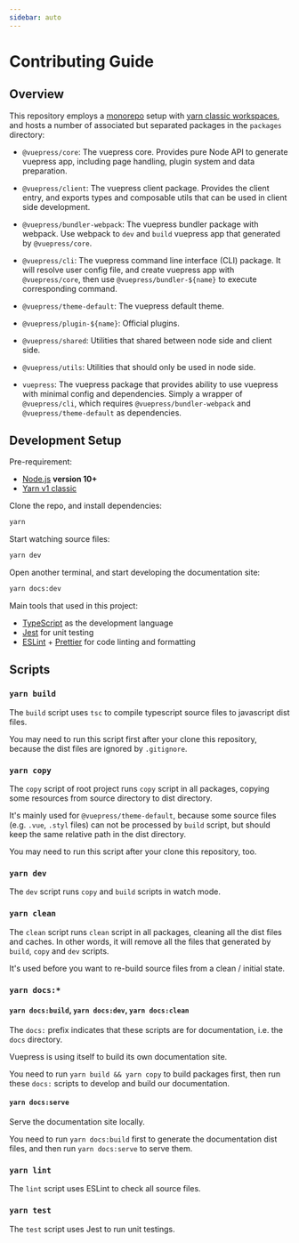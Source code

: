 ```yaml
---
sidebar: auto
---
```


# Contributing Guide

## Overview

This repository employs a [monorepo](https://en.wikipedia.org/wiki/Monorepo) setup with [yarn classic workspaces](https://classic.yarnpkg.com/en/docs/workspaces), and hosts a number of associated but separated packages in the `packages` directory:

- `@vuepress/core`: The vuepress core. Provides pure Node API to generate vuepress app, including page handling, plugin system and data preparation.

- `@vuepress/client`: The vuepress client package. Provides the client entry, and exports types and composable utils that can be used in client side development.

- `@vuepress/bundler-webpack`: The vuepress bundler package with webpack. Use webpack to `dev` and `build` vuepress app that generated by `@vuepress/core`.

- `@vuepress/cli`: The vuepress command line interface (CLI) package. It will resolve user config file, and create vuepress app with `@vuepress/core`, then use `@vuepress/bundler-${name}` to execute corresponding command.

- `@vuepress/theme-default`: The vuepress default theme.

- `@vuepress/plugin-${name}`: Official plugins.

- `@vuepress/shared`: Utilities that shared between node side and client side.

- `@vuepress/utils`: Utilities that should only be used in node side.

- `vuepress`: The vuepress package that provides ability to use vuepress with minimal config and dependencies. Simply a wrapper of `@vuepress/cli`, which requires `@vuepress/bundler-webpack` and `@vuepress/theme-default` as dependencies.

## Development Setup

Pre-requirement:

- [Node.js](http://nodejs.org) **version 10+**
- [Yarn v1 classic](https://classic.yarnpkg.com/en/docs/install)

Clone the repo, and install dependencies:

```bash
yarn
```

Start watching source files:

```bash
yarn dev
```

Open another terminal, and start developing the documentation site:

```bash
yarn docs:dev
```

Main tools that used in this project:

- [TypeScript](https://www.typescriptlang.org/) as the development language
- [Jest](https://jestjs.io/) for unit testing
- [ESLint](https://eslint.org/) + [Prettier](https://prettier.io/) for code linting and formatting

## Scripts

### `yarn build`

The `build` script uses `tsc` to compile typescript source files to javascript dist files.

You may need to run this script first after your clone this repository, because the dist files are ignored by `.gitignore`.

### `yarn copy`

The `copy` script of root project runs `copy` script in all packages, copying some resources from source directory to dist directory.

It's mainly used for `@vuepress/theme-default`, because some source files (e.g. `.vue`, `.styl` files) can not be processed by `build` script, but should keep the same relative path in the dist directory.

You may need to run this script after your clone this repository, too.

### `yarn dev`

The `dev` script runs `copy` and `build` scripts in watch mode.

### `yarn clean`

The `clean` script runs `clean` script in all packages, cleaning all the dist files and caches. In other words, it will remove all the files that generated by `build`, `copy` and `dev` scripts.

It's used before you want to re-build source files from a clean / initial state.

### `yarn docs:*`

#### `yarn docs:build`, `yarn docs:dev`, `yarn docs:clean`

The `docs:` prefix indicates that these scripts are for documentation, i.e. the `docs` directory.

Vuepress is using itself to build its own documentation site.

You need to run `yarn build && yarn copy` to build packages first, then run these `docs:` scripts to develop and build our documentation.

#### `yarn docs:serve`

Serve the documentation site locally.

You need to run `yarn docs:build` first to generate the documentation dist files, and then run `yarn docs:serve` to serve them.

### `yarn lint`

The `lint` script uses ESLint to check all source files.

### `yarn test`

The `test` script uses Jest to run unit testings.
